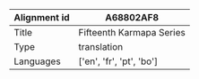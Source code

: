|Alignment id | A68802AF8
| --- | --- 
|Title | Fifteenth Karmapa Series 
|Type | translation
|Languages | ['en', 'fr', 'pt', 'bo']